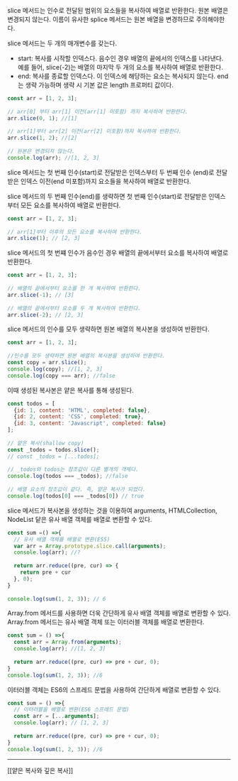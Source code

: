 slice 메서드는 인수로 전달된 범위의 요소들을 복사하여 배열로 반환한다. 원본 배열은 변경되지 않는다.
이름이 유사한 splice 메서드는 원본 배열을 변경하므로 주의해야한다.

slice 메서드는 두 개의 매개변수를 갖는다.
- start: 복사를 시작할 인덱스다. 음수인 경우 배열의 끝에서의 인덱스를 나타낸다. 예를 들어, slice(-2)는 배열의 마지막 두 개의 요소를 복사하여 배열로 반환한다.
- end: 복사를 종료할 인덱스다. 이 인덱스에 해당하는 요소는 복사되지 않는다. end는 생략 가능하며 생략 시 기본 값은 length 프로퍼티 값이다.
```javascript
const arr = [1, 2, 3];  
  
// arr[0] 부터 arr[1] 이전(arr[1] 미포함) 까지 복사하여 반환한다.  
arr.slice(0, 1); //[1]  
  
// arr[1]부터 arr[2] 이전(arr[2] 미포함)까지 복사하여 반환한다.  
arr.slice(1, 2); //[2] 
  
// 원본은 변경되지 않는다.  
console.log(arr); //[1, 2, 3]
```

slice 메서드는 첫 번째 인수(start)로 전달받은 인덱스부터 두 번째 인수 (end)로 전달받은 인덱스 이전(end 미포함)까지 요소들을 복사하여 배열로 반환한다.

slice 메서드의 두 번째 인수(end)를 생략하면 첫 번째 인수(start)로 전달받은 인덱스부터 모든 요소를 복사하여 배열로 반환한다.

```javascript
const arr = [1, 2, 3];  
  
// arr[1]부터 이후의 모든 요소를 복사하여 반환한다.  
arr.slice(1); // [2, 3]
```

slice 메서드의 첫 번쨰 인수가 음수인 경우 배열의 끝에서부터 요소를 복사하여 배열로 반환한다.

```javascript
const arr = [1, 2, 3];  
  
// 배열의 끝에서부터 요소를 한 개 복사하여 반환한다.  
arr.slice(-1); // [3]  
  
// 배열의 끝에서부터 요소를 두 개 복사하여 반환한다.  
arr.slice(-2); // [2, 3]
```

slice 메서드의 인수를 모두 생략하면 원본 배열의 복사본을 생성하여 반환한다.

```javascript
const arr = [1, 2, 3];  
  
//인수를 모두 생략하면 원본 배열의 복사본을 생성하여 반환한다.  
const copy = arr.slice();  
console.log(copy); //[1, 2, 3]  
console.log(copy === arr); //false
```

이때 생성된 복사본은 얕은 복사를 통해 생성된다.

```javascript
const todos = [  
  {id: 1, content: 'HTML', completed: false},  
  {id: 2, content: 'CSS', completed: true},  
  {id: 3, content: 'Javascript', completed: false}  
];  
  
// 얕은 복사(shallow copy)  
const _todos = todos.slice();  
// const _todos = [...todos];  
  
// _todos와 todos는 참조값이 다른 별개의 객체다.  
console.log(todos === _todos); //false  
  
// 배열 요소의 참조값이 같다. 즉, 얕은 복사가 되었다.  
console.log(todos[0] === _todos[0]) // true
```

slice 메서드가 복사본을 생성하는 것을 이용하여 arguments, HTMLCollection, NodeList 닽은 유사 배열 객체를 배열로 변환할 수 있다.


```javascript
const sum =() =>{  
  // 유사 배열 객체를 배열로 변환(ES5)  
  var arr = Array.prototype.slice.call(arguments);  
  console.log(arr); //?  
  
  return arr.reduce((pre, cur) => {  
    return pre + cur  
  }, 0);  
}  
  
console.log(sum(1, 2, 3)); // 6
```

Array.from 메서드를 사용하면 더욱 간단하게 유사 배열 객체를 배열로 변환할 수 있다. Array.from 메서드는 유사 배열 객체 또는 이터러블 객체를 배열로 변환한다.

```javascript
const sum = () =>{  
  const arr = Array.from(arguments);  
  console.log(arr); //[1, 2, 3]  
  
  return arr.reduce((pre, cur) => pre + cur, 0);  
}  
console.log(sum(1, 2, 3)); //6
```

이터러블 객체는 ES6의 스프레드 문법을 사용하여 간단하게 배열로 변환할 수 있다.

```javascript
const sum = () =>{  
  // 이터러블을 배열로 변환(ES6 스프레드 문법)  
  const arr = [...arguments];  
  console.log(arr); // [1, 2, 3]  
  
  return arr.reduce((pre, cur) => pre + cur, 0);  
}  
console.log(sum(1, 2, 3)); //6
```

---
[[얕은 복사와 깊은 복사]]

